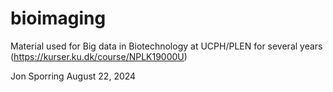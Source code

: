 # bioimaging
Material used for Big data in Biotechnology at UCPH/PLEN for several years (https://kurser.ku.dk/course/NPLK19000U)

Jon Sporring
August 22, 2024
